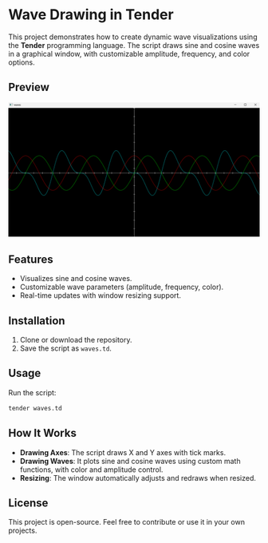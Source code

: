 # Wave Drawing in Tender

This project demonstrates how to create dynamic wave visualizations using the **Tender** programming language. The script draws sine and cosine waves in a graphical window, with customizable amplitude, frequency, and color options.

## Preview

![preview](./preview.png)

## Features

- Visualizes sine and cosine waves.
- Customizable wave parameters (amplitude, frequency, color).
- Real-time updates with window resizing support.

## Installation

1. Clone or download the repository.
2. Save the script as `waves.td`.

## Usage

Run the script:

```bash
tender waves.td
```

## How It Works

- **Drawing Axes**: The script draws X and Y axes with tick marks.
- **Drawing Waves**: It plots sine and cosine waves using custom math functions, with color and amplitude control.
- **Resizing**: The window automatically adjusts and redraws when resized.

## License

This project is open-source. Feel free to contribute or use it in your own projects.
